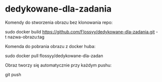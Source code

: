 # dedykowane-dla-zadania

Komendy do stworzenia obrazu bez klonowania repo:

sudo docker build https://github.com/Flossyy/dedykowane-dla-zadania.git -t nazwa-obrazu:tag

Komenda do pobrania obrazu z docker huba:

sudo docker pull flossyy/dedykowane-dla-zadan

Obraz tworzy się automatycznie przy każdym pushu:

git push
